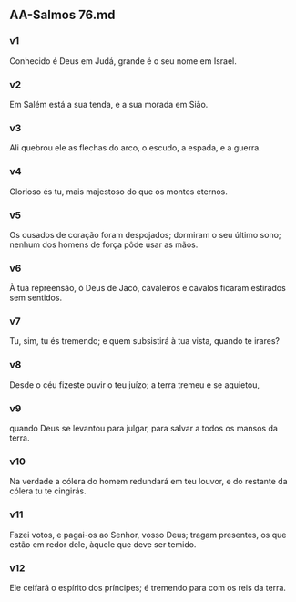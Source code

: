 ## AA-Salmos 76.md
### v1
 Conhecido é Deus em Judá, grande é o seu nome em Israel.
### v2
 Em Salém está a sua tenda, e a sua morada em Sião.
### v3
 Ali quebrou ele as flechas do arco, o escudo, a espada, e a guerra.
### v4
 Glorioso és tu, mais majestoso do que os montes eternos.
### v5
 Os ousados de coração foram despojados; dormiram o seu último sono; nenhum dos homens de força pôde usar as mãos.
### v6
 À tua repreensão, ó Deus de Jacó, cavaleiros e cavalos ficaram estirados sem sentidos.
### v7
 Tu, sim, tu és tremendo; e quem subsistirá à tua vista, quando te irares?
### v8
 Desde o céu fizeste ouvir o teu juízo; a terra tremeu e se aquietou,
### v9
 quando Deus se levantou para julgar, para salvar a todos os mansos da terra.
### v10
 Na verdade a cólera do homem redundará em teu louvor, e do restante da cólera tu te cingirás.
### v11
 Fazei votos, e pagai-os ao Senhor, vosso Deus; tragam presentes, os que estão em redor dele, àquele que deve ser temido.
### v12
 Ele ceifará o espírito dos príncipes; é tremendo para com os reis da terra.
